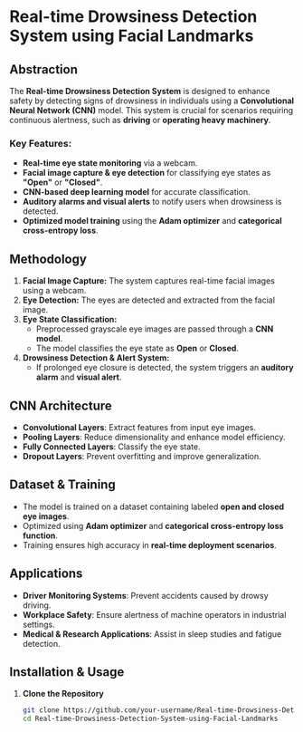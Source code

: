 # Real-time Drowsiness Detection System using Facial Landmarks  

## Abstraction  
The **Real-time Drowsiness Detection System** is designed to enhance safety by detecting signs of drowsiness in individuals using a **Convolutional Neural Network (CNN)** model. This system is crucial for scenarios requiring continuous alertness, such as **driving** or **operating heavy machinery**.  

### Key Features:  
- **Real-time eye state monitoring** via a webcam.  
- **Facial image capture & eye detection** for classifying eye states as **"Open"** or **"Closed"**.  
- **CNN-based deep learning model** for accurate classification.  
- **Auditory alarms and visual alerts** to notify users when drowsiness is detected.  
- **Optimized model training** using the **Adam optimizer** and **categorical cross-entropy loss**.  

## Methodology  
1. **Facial Image Capture:** The system captures real-time facial images using a webcam.  
2. **Eye Detection:** The eyes are detected and extracted from the facial image.  
3. **Eye State Classification:**  
   - Preprocessed grayscale eye images are passed through a **CNN model**.  
   - The model classifies the eye state as **Open** or **Closed**.  
4. **Drowsiness Detection & Alert System:**  
   - If prolonged eye closure is detected, the system triggers an **auditory alarm** and **visual alert**.  

## CNN Architecture  
- **Convolutional Layers**: Extract features from input eye images.  
- **Pooling Layers**: Reduce dimensionality and enhance model efficiency.  
- **Fully Connected Layers**: Classify the eye state.  
- **Dropout Layers**: Prevent overfitting and improve generalization.  

## Dataset & Training  
- The model is trained on a dataset containing labeled **open and closed eye images**.  
- Optimized using **Adam optimizer** and **categorical cross-entropy loss function**.  
- Training ensures high accuracy in **real-time deployment scenarios**.  

## Applications  
- **Driver Monitoring Systems**: Prevent accidents caused by drowsy driving.  
- **Workplace Safety**: Ensure alertness of machine operators in industrial settings.  
- **Medical & Research Applications**: Assist in sleep studies and fatigue detection.  

## Installation & Usage  
1. **Clone the Repository**  
   ```bash
   git clone https://github.com/your-username/Real-time-Drowsiness-Detection-System-using-Facial-Landmarks.git
   cd Real-time-Drowsiness-Detection-System-using-Facial-Landmarks
